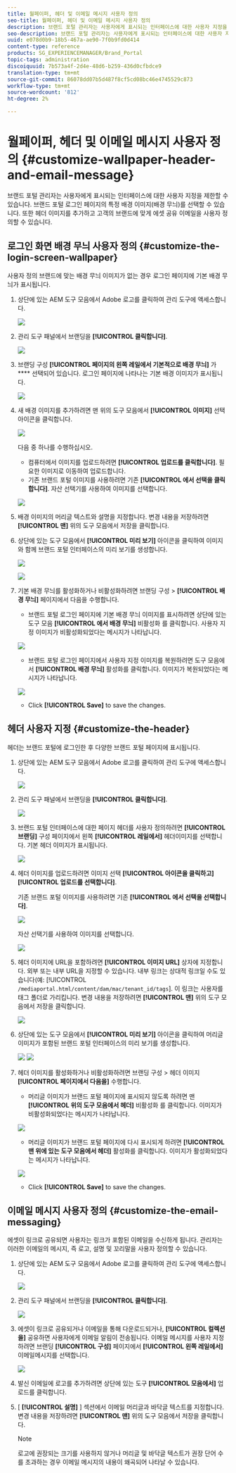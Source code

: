 ```yaml
---
title: 월페이퍼, 헤더 및 이메일 메시지 사용자 정의
seo-title: 월페이퍼, 헤더 및 이메일 메시지 사용자 정의
description: 브랜드 포털 관리자는 사용자에게 표시되는 인터페이스에 대한 사용자 지정을 제한할 수 있습니다. 브랜드 포털 로그인 페이지의 특정 배경 이미지(배경 무늬)를 선택할 수 있습니다. 또한 헤더 이미지를 추가하고 고객의 브랜드에 맞게 에셋 공유 이메일을 사용자 정의할 수 있습니다.
seo-description: 브랜드 포털 관리자는 사용자에게 표시되는 인터페이스에 대한 사용자 지정을 제한할 수 있습니다. 브랜드 포털 로그인 페이지의 특정 배경 이미지(배경 무늬)를 선택할 수 있습니다. 또한 헤더 이미지를 추가하고 고객의 브랜드에 맞게 에셋 공유 이메일을 사용자 정의할 수 있습니다.
uuid: e078d0b9-18b5-467a-ae90-7f0b9fd0d414
content-type: reference
products: SG_EXPERIENCEMANAGER/Brand_Portal
topic-tags: administration
discoiquuid: 7b573a4f-2d4e-48d6-b259-436d0cfbdce9
translation-type: tm+mt
source-git-commit: 86078dd07b5d487f8cf5cd08bc46e4745529c873
workflow-type: tm+mt
source-wordcount: '812'
ht-degree: 2%

---
```



# 월페이퍼, 헤더 및 이메일 메시지 사용자 정의 {#customize-wallpaper-header-and-email-message}

브랜드 포털 관리자는 사용자에게 표시되는 인터페이스에 대한 사용자 지정을 제한할 수 있습니다. 브랜드 포털 로그인 페이지의 특정 배경 이미지(배경 무늬)를 선택할 수 있습니다. 또한 헤더 이미지를 추가하고 고객의 브랜드에 맞게 에셋 공유 이메일을 사용자 정의할 수 있습니다.

## 로그인 화면 배경 무늬 사용자 정의 {#customize-the-login-screen-wallpaper}

사용자 정의 브랜드에 맞는 배경 무늬 이미지가 없는 경우 로그인 페이지에 기본 배경 무늬가 표시됩니다.

1. 상단에 있는 AEM 도구 모음에서 Adobe 로고를 클릭하여 관리 도구에 액세스합니다.

   ![](assets/aemlogo.png)

1. 관리 도구 패널에서 브랜딩을 **[!UICONTROL 클릭합니다]**.


   ![](assets/admin-tools-panel-10.png)

1. 브랜딩 구성 **[!UICONTROL 페이지의 왼쪽 레일에서 기본적으로 배경 무늬]** 가 **** 선택되어 있습니다. 로그인 페이지에 나타나는 기본 배경 이미지가 표시됩니다.

   ![](assets/default_wallpaper.png)

1. 새 배경 이미지를 추가하려면 맨 위의 도구 모음에서 **[!UICONTROL 이미지]** 선택 아이콘을 클릭합니다.

   ![](assets/choose_wallpaperimage.png)

   다음 중 하나를 수행하십시오.

   * 컴퓨터에서 이미지를 업로드하려면 **[!UICONTROL 업로드를 클릭합니다]**. 필요한 이미지로 이동하여 업로드합니다.
   * 기존 브랜드 포털 이미지를 사용하려면 기존 **[!UICONTROL 에서 선택을 클릭합니다]**. 자산 선택기를 사용하여 이미지를 선택합니다.

   ![](assets/asset-picker.png)

1. 배경 이미지의 머리글 텍스트와 설명을 지정합니다. 변경 내용을 저장하려면 **[!UICONTROL 맨]** 위의 도구 모음에서 저장을 클릭합니다.

1. 상단에 있는 도구 모음에서 **[!UICONTROL 미리 보기]** 아이콘을 클릭하여 이미지와 함께 브랜드 포털 인터페이스의 미리 보기를 생성합니다.

   ![](assets/chlimage_1.png)

   ![](assets/custom-wallpaper-preview.png)

1. 기본 배경 무늬를 활성화하거나 비활성화하려면 브랜딩 구성 > **[!UICONTROL 배경 무늬]** 페이지에서 다음을 수행합니다.

   * 브랜드 포털 로그인 페이지에 기본 배경 무늬 이미지를 표시하려면 상단에 있는 도구 모음 **[!UICONTROL 에서 배경 무늬]** 비활성화 를 클릭합니다. 사용자 지정 이미지가 비활성화되었다는 메시지가 나타납니다.

   ![](assets/chlimage_1-1.png)

   * 브랜드 포털 로그인 페이지에서 사용자 지정 이미지를 복원하려면 도구 모음에서 **[!UICONTROL 배경 무늬]** 활성화를 클릭합니다. 이미지가 복원되었다는 메시지가 나타납니다.

   ![](assets/chlimage_1-2.png)

   * Click **[!UICONTROL Save]** to save the changes.



## 헤더 사용자 지정 {#customize-the-header}

헤더는 브랜드 포털에 로그인한 후 다양한 브랜드 포털 페이지에 표시됩니다.

1. 상단에 있는 AEM 도구 모음에서 Adobe 로고를 클릭하여 관리 도구에 액세스합니다.

   ![](assets/aemlogo.png)

1. 관리 도구 패널에서 브랜딩을 **[!UICONTROL 클릭합니다]**.

   ![](assets/admin-tools-panel-11.png)

1. 브랜드 포털 인터페이스에 대한 페이지 헤더를 사용자 정의하려면 **[!UICONTROL 브랜딩]** 구성 페이지에서 왼쪽 **[!UICONTROL 레일에서]** 헤더이미지를 선택합니다. 기본 헤더 이미지가 표시됩니다.

   ![](assets/default-header.png)

1. 헤더 이미지를 업로드하려면 이미지 선택 **[!UICONTROL 아이콘을 클릭하고]** **[!UICONTROL 업로드를 선택합니다]**.

   기존 브랜드 포털 이미지를 사용하려면 기존 **[!UICONTROL 에서 선택을 선택합니다]**.

   ![](assets/choose_wallpaperimage-1.png)

   자산 선택기를 사용하여 이미지를 선택합니다.

   ![](assets/asset-picker-header.png)

1. 헤더 이미지에 URL을 포함하려면 **[!UICONTROL 이미지 URL]** 상자에 지정합니다. 외부 또는 내부 URL을 지정할 수 있습니다. 내부 링크는 상대적 링크일 수도 있습니다(예:
   [!UICONTROL `/mediaportal.html/content/dam/mac/tenant_id/tags`].
이 링크는 사용자를 태그 폴더로 가리킵니다.
변경 내용을 저장하려면 **[!UICONTROL 맨]** 위의 도구 모음에서 저장을 클릭합니다.

   ![](assets/configure_brandingheaderimageurl.png)

1. 상단에 있는 도구 모음에서 **[!UICONTROL 미리 보기]** 아이콘을 클릭하여 머리글 이미지가 포함된 브랜드 포털 인터페이스의 미리 보기를 생성합니다.

   ![](assets/chlimage_1-3.png)
   ![](assets/custom_header_preview.png)

1. 헤더 이미지를 활성화하거나 비활성화하려면 브랜딩 구성 > 헤더 이미지 **[!UICONTROL 페이지에서 다음을]** 수행합니다.

   * 머리글 이미지가 브랜드 포털 페이지에 표시되지 않도록 하려면 맨 **[!UICONTROL 위의 도구 모음에서 헤더]** 비활성화 를 클릭합니다. 이미지가 비활성화되었다는 메시지가 나타납니다.

   ![](assets/chlimage_1-4.png)

   * 머리글 이미지가 브랜드 포털 페이지에 다시 표시되게 하려면 **[!UICONTROL 맨 위에 있는 도구 모음에서 헤더]** 활성화를 클릭합니다. 이미지가 활성화되었다는 메시지가 나타납니다.

   ![](assets/chlimage_1-5.png)

   * Click **[!UICONTROL Save]** to save the changes.



## 이메일 메시지 사용자 정의 {#customize-the-email-messaging}

에셋이 링크로 공유되면 사용자는 링크가 포함된 이메일을 수신하게 됩니다. 관리자는 이러한 이메일의 메시지, 즉 로고, 설명 및 꼬리말을 사용자 정의할 수 있습니다.

1. 상단에 있는 AEM 도구 모음에서 Adobe 로고를 클릭하여 관리 도구에 액세스합니다.

   ![](assets/aemlogo.png)

1. 관리 도구 패널에서 브랜딩을 **[!UICONTROL 클릭합니다]**.

   ![](assets/admin-tools-panel-12.png)

1. 에셋이 링크로 공유되거나 이메일을 통해 다운로드되거나, **[!UICONTROL 컬렉션을]** 공유하면 사용자에게 이메일 알림이 전송됩니다. 이메일 메시지를 사용자 지정하려면 브랜딩 **[!UICONTROL 구성]** 페이지에서 **[!UICONTROL 왼쪽 레일에서]** 이메일메시지를 선택합니다.

   ![](assets/configure-branding-page-email.png)

1. 발신 이메일에 로고를 추가하려면 상단에 있는 도구 **[!UICONTROL 모음에서]** 업로드를 클릭합니다.

1. [ **[!UICONTROL 설명]** ] 섹션에서 이메일 머리글과 바닥글 텍스트를 지정합니다. 변경 내용을 저장하려면 **[!UICONTROL 맨]** 위의 도구 모음에서 저장을 클릭합니다.

   >[!NOTE]
   >
   >로고에 권장되는 크기를 사용하지 않거나 머리글 및 바닥글 텍스트가 권장 단어 수를 초과하는 경우 이메일 메시지의 내용이 왜곡되어 나타날 수 있습니다.
